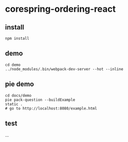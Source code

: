 # corespring-ordering-react

## install 

```shell
npm install 
```

## demo

```shell
cd demo 
../node_modules/.bin/webpack-dev-server --hot --inline
```

## pie demo 

```shell 
cd docs/demo
pie pack-question --buildExample 
static . 
# go to http://localhost:8080/example.html 
```

## test 

...